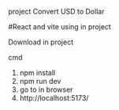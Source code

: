 project Convert USD to Dollar

#React and vite using in project

Download in project

cmd 

1) npm install
2) npm run dev
3) go to in browser
4) http://localhost:5173/
